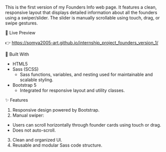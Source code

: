 This is the first version of my Founders Info web page. It features a clean, responsive layout that displays detailed information about all the founders using a swiper/slider. The slider is manually scrollable using touch, drag, or swipe gestures.

🔗 Live Preview

👉 https://somya2005-art.github.io/internship_project_founders_version_1/

🧰 Built With
- HTML5
- Sass (SCSS)
    - Sass functions, variables, and nesting used for maintainable and scalable styling.
- Bootstrap 5
    - Integrated for responsive layout and utility classes.

✨ Features
1. Responsive design powered by Bootstrap.
2. Manual swiper:
- Users can scroll horizontally through founder cards using touch or drag.
- Does not auto-scroll.
3. Clean and organized UI.
4. Reusable and modular Sass code structure.
